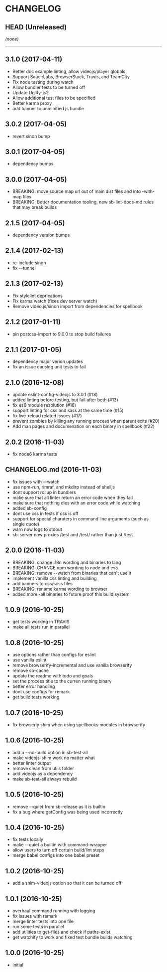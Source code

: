 CHANGELOG
=========

## HEAD (Unreleased)
_(none)_

--------------------
## 3.1.0 (2017-04-11)
* Better doc example linting, allow videojs/player globals
* Support SauceLabs, BrowserStack, Travis, and TeamCity
* Fix node testing during watch
* Allow bundler tests to be turned off
* Update Uglify-js2
* Allow additional test files to be specified
* Better karma proxy
* add banner to unminified js bundle

## 3.0.2 (2017-04-05)
* revert sinon bump

## 3.0.1 (2017-04-05)
* dependency bumps

## 3.0.0 (2017-04-05)
* BREAKING: move source map url out of main dist files and into -with-map files
* BREAKING: Better documentation tooling, new sb-lint-docs-md rules that may break builds

## 2.1.5 (2017-04-05)
* dependency version bumps

## 2.1.4 (2017-02-13)
* re-include sinon
* fix --tunnel

## 2.1.3 (2017-02-13)
* Fix stylelint deprications
* Fix karma watch (fixes dev server watch)
* Remove video.js/sinon import from dependencies for spellbook

## 2.1.2 (2017-01-11)
* pin postcss-import to 9.0.0 to stop build failures

## 2.1.1 (2017-01-05)
* dependency major verion updates
* fix an issue causing unit tests to fail

## 2.1.0 (2016-12-08)
* update eslint-config-videojs to 3.0.1 (#18)
* added linting before testing, but fail after both (#13)
* fix es6 module resolution (#16)
* support linting for css and sass at the same time (#15)
* fix live-reload related issues (#17)
* prevent zombies by killing any running process when parent exits (#20)
* Add man pages and documenation on each binary in spellbook (#22)

## 2.0.2 (2016-11-03)
* fix node6 karma tests

## CHANGELOG.md (2016-11-03)
* fix issues with --watch
* use npm-run, rimraf, and mkdirp instead of shelljs
* dont support rollup in bundlers
* make sure that all linter return an error code when they fail
* make sure that nothing dies with an error code while watching
* added sb-config
* dont use css in tests if css is off
* support for special charaters in command line arguments (such as single quote)
* warn now logs to stdout
* sb-server now proxies /test and /test/ rather than just /test

## 2.0.0 (2016-11-03)
* BREAKING: change i18n wording and binaries to lang
* BREAKING: CHANGE npm wording to node and es5
* BREAKING: remove --watch from binaries that can't use it
* implement vanilla css linting and building
* add banners to css/scss files
* BREAKING: rename karma wording to browser
* added more -all binaries to future proof this build system

## 1.0.9 (2016-10-25)
* get tests working in TRAVIS
* make all tests run in parallel

## 1.0.8 (2016-10-25)
* use options rather than configs for eslint
* use vanilla eslint
* remove browserify-incremental and use vanilla browserify
* remove sb-cache
* update the readme with todo and goals
* set the process title to the curren running binary
* better error handling
* dont use configs for remark
* get build tests working

## 1.0.7 (2016-10-25)
* fix browseriy shim when using spellbooks modules in browserify

## 1.0.6 (2016-10-25)
* add a --no-build option in sb-test-all
* make videojs-shim work no matter what
* better linter output
* remove clean from utils folder
* add videojs as a dependency
* make sb-test-all always rebuild

## 1.0.5 (2016-10-25)
* remove --quiet from sb-release as it is builtin
* fix a bug where getConfig was being used incorrectly

## 1.0.4 (2016-10-25)
* fix tests locally
* make --quiet a builtin with command-wrapper
* allow users to turn off certain build/lint steps
* merge babel configs into one babel preset

## 1.0.2 (2016-10-25)
* add a shim-videojs option so that it can be turned off

## 1.0.1 (2016-10-25)
* overhaul command running with logging
* fix issues with remark
* merge linter tests into one file
* run some tests in parallel
* add utilities to get-files and check if paths-exist
* get watchify to work and fixed test bundle builds watching

## 1.0.0 (2016-10-25)
* initial

